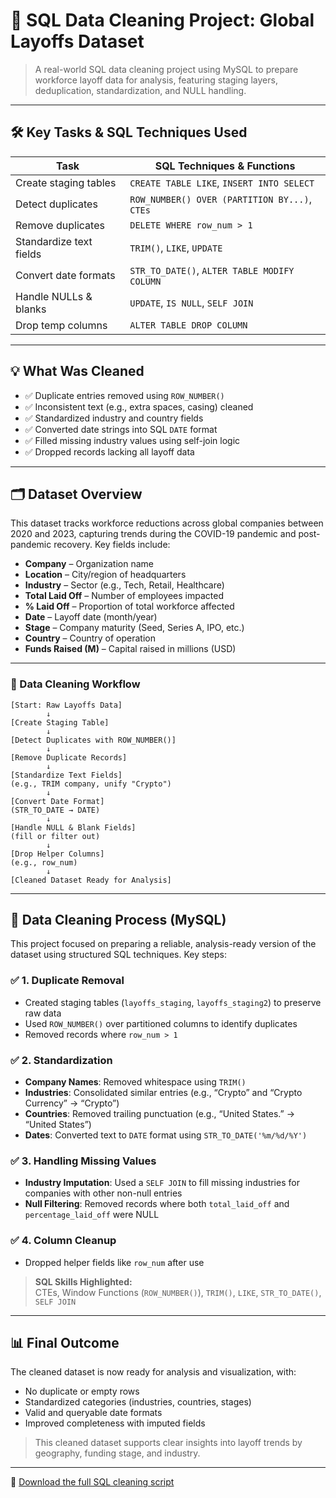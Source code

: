 
# 🧼 SQL Data Cleaning Project: Global Layoffs Dataset

> A real-world SQL data cleaning project using MySQL to prepare workforce layoff data for analysis, featuring staging layers, deduplication, standardization, and NULL handling.

---

## 🛠️ Key Tasks & SQL Techniques Used

| Task                         | SQL Techniques & Functions                                |
|-----------------------------|------------------------------------------------------------|
| Create staging tables       | `CREATE TABLE LIKE`, `INSERT INTO SELECT`                 |
| Detect duplicates           | `ROW_NUMBER() OVER (PARTITION BY...)`, `CTEs`             |
| Remove duplicates           | `DELETE WHERE row_num > 1`                                |
| Standardize text fields     | `TRIM()`, `LIKE`, `UPDATE`                                |
| Convert date formats        | `STR_TO_DATE()`, `ALTER TABLE MODIFY COLUMN`              |
| Handle NULLs & blanks       | `UPDATE`, `IS NULL`, `SELF JOIN`                          |
| Drop temp columns           | `ALTER TABLE DROP COLUMN`                                 |

---

## 💡 What Was Cleaned

- ✅ Duplicate entries removed using `ROW_NUMBER()`
- ✅ Inconsistent text (e.g., extra spaces, casing) cleaned
- ✅ Standardized industry and country fields
- ✅ Converted date strings into SQL `DATE` format
- ✅ Filled missing industry values using self-join logic
- ✅ Dropped records lacking all layoff data

---

## 🗂️ Dataset Overview

This dataset tracks workforce reductions across global companies between 2020 and 2023, capturing trends during the COVID-19 pandemic and post-pandemic recovery. Key fields include:

- **Company** – Organization name  
- **Location** – City/region of headquarters  
- **Industry** – Sector (e.g., Tech, Retail, Healthcare)  
- **Total Laid Off** – Number of employees impacted  
- **% Laid Off** – Proportion of total workforce affected  
- **Date** – Layoff date (month/year)  
- **Stage** – Company maturity (Seed, Series A, IPO, etc.)  
- **Country** – Country of operation  
- **Funds Raised (M)** – Capital raised in millions (USD)

---
### 🔄 Data Cleaning Workflow 

```
[Start: Raw Layoffs Data]  
        ↓  
[Create Staging Table]  
        ↓  
[Detect Duplicates with ROW_NUMBER()]  
        ↓  
[Remove Duplicate Records]  
        ↓  
[Standardize Text Fields]  
(e.g., TRIM company, unify "Crypto")  
        ↓  
[Convert Date Format]  
(STR_TO_DATE → DATE)  
        ↓  
[Handle NULL & Blank Fields]  
(fill or filter out)  
        ↓  
[Drop Helper Columns]  
(e.g., row_num)  
        ↓  
[Cleaned Dataset Ready for Analysis]  
```
---

## 🧹 Data Cleaning Process (MySQL)

This project focused on preparing a reliable, analysis-ready version of the dataset using structured SQL techniques. Key steps:

### ✅ 1. Duplicate Removal
- Created staging tables (`layoffs_staging`, `layoffs_staging2`) to preserve raw data
- Used `ROW_NUMBER()` over partitioned columns to identify duplicates
- Removed records where `row_num > 1`

### ✅ 2. Standardization
- **Company Names**: Removed whitespace using `TRIM()`
- **Industries**: Consolidated similar entries (e.g., “Crypto” and “Crypto Currency” → “Crypto”)
- **Countries**: Removed trailing punctuation (e.g., “United States.” → “United States”)
- **Dates**: Converted text to `DATE` format using `STR_TO_DATE('%m/%d/%Y')`

### ✅ 3. Handling Missing Values
- **Industry Imputation**: Used a `SELF JOIN` to fill missing industries for companies with other non-null entries
- **Null Filtering**: Removed records where both `total_laid_off` and `percentage_laid_off` were NULL

### ✅ 4. Column Cleanup
- Dropped helper fields like `row_num` after use

> **SQL Skills Highlighted:**  
> CTEs, Window Functions (`ROW_NUMBER()`), `TRIM()`, `LIKE`, `STR_TO_DATE()`, `SELF JOIN`

---



## 📊 Final Outcome

The cleaned dataset is now ready for analysis and visualization, with:
- No duplicate or empty rows
- Standardized categories (industries, countries, stages)
- Valid and queryable date formats
- Improved completeness with imputed fields

> This cleaned dataset supports clear insights into layoff trends by geography, funding stage, and industry.

---

📁 [Download the full SQL cleaning script](https://github.com/kChe626/Layoffs_Data_Cleaning/blob/main/layoffs_data_cleaned.txt)
